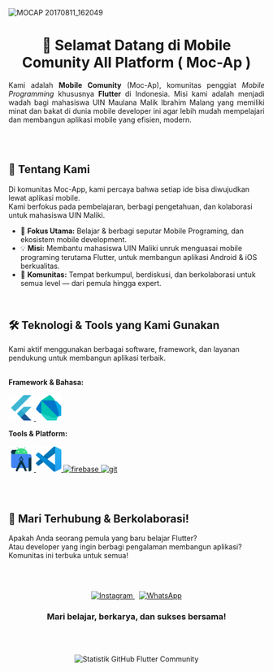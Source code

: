 
<p align="center">

![MOCAP 20170811_162049](https://github.com/user-attachments/assets/578f14af-de1f-4e43-893e-5f920068ef5c)


  
</p>




<h1 align="center">👋 Selamat Datang di Mobile Comunity All Platform ( Moc-Ap )</h1>

<p align="justify">
  Kami adalah <b>Mobile Comunity</b> (Moc-Ap), komunitas penggiat <i>Mobile Programming</i> khususnya <b>Flutter</b> di Indonesia.  
  Misi kami adalah menjadi wadah bagi mahasiswa UIN Maulana Malik Ibrahim Malang yang memiliki minat dan bakat di dunia mobile developer ini agar lebih mudah mempelajari dan membangun aplikasi mobile yang efisien, modern.
</p>

<br><br>

## 🚀 Tentang Kami

Di komunitas Moc-App, kami percaya bahwa setiap ide bisa diwujudkan lewat aplikasi mobile.  
Kami berfokus pada pembelajaran, berbagi pengetahuan, dan kolaborasi untuk mahasiswa UIN Maliki.

- 📱 **Fokus Utama:** Belajar & berbagi seputar Mobile Programing, dan ekosistem mobile development.
- 💡 **Misi:** Membantu mahasiswa UIN Maliki unruk menguasai mobile programing terutama Flutter, untuk membangun aplikasi Android & iOS berkualitas.
- 👥 **Komunitas:** Tempat berkumpul, berdiskusi, dan berkolaborasi untuk semua level — dari pemula hingga expert.

<br>

## 🛠️ Teknologi & Tools yang Kami Gunakan

Kami aktif menggunakan berbagai software, framework, dan layanan pendukung untuk membangun aplikasi terbaik.
<br><br>

<p align="left">
  <b>Framework & Bahasa:</b><br/><br/>
  <a href="https://flutter.dev/" target="_blank" rel="noreferrer">
    <img src="https://raw.githubusercontent.com/devicons/devicon/master/icons/flutter/flutter-original.svg" alt="flutter" width="50" height="50"/>
  </a>
  <a href="https://dart.dev/" target="_blank" rel="noreferrer">
    <img src="https://raw.githubusercontent.com/devicons/devicon/master/icons/dart/dart-original.svg" alt="dart" width="50" height="50"/>
  </a>
</p>

<p align="left">
  <b>Tools & Platform:</b><br/><br/>
  <a href="https://developer.android.com/studio" target="_blank" rel="noreferrer">
    <img src="https://raw.githubusercontent.com/devicons/devicon/master/icons/androidstudio/androidstudio-original.svg" alt="android studio" width="50" height="50"/>
  </a>
  <a href="https://code.visualstudio.com/" target="_blank" rel="noreferrer">
    <img src="https://raw.githubusercontent.com/devicons/devicon/master/icons/vscode/vscode-original.svg" alt="vscode" width="50" height="50"/>
  </a>
  <a href="https://firebase.google.com/" target="_blank" rel="noreferrer">
    <img src="https://www.vectorlogo.zone/logos/firebase/firebase-icon.svg" alt="firebase" width="50" height="50"/>
  </a>
  <a href="https://git-scm.com/" target="_blank" rel="noreferrer">
    <img src="https://www.vectorlogo.zone/logos/git-scm/git-scm-icon.svg" alt="git" width="50" height="50"/>
  </a>
</p>

<br>

<!-- ## ✨ Proyek & Kontribusi

Kami rutin membuat contoh proyek, tutorial, dan demo aplikasi menggunakan Flutter.  
Kontribusi dari komunitas sangat terbuka, baik berupa kode, dokumentasi, maupun berbagi pengalaman.

➡️ **Lihat showcase & update terbaru kami di [Instagram](https://www.instagram.com/mobilemocap/)**  
➡️ **Ikuti diskusi & belajar bersama di WhatsApp Group** -->

<br>

<!-- ## 👥 Anggota Komunitas

### 🔹 Versi Otomatis (Kontributor Repo)

Daftar otomatis avatar kontributor (update sesuai kontribusi di repo ini):

[![Contributors](https://contrib.rocks/image?repo=Mocap-UinMalang/mocap_app)](https://github.com/Mocap-UinMalang/mocap_app/graphs/contributors) -->



## 💬 Mari Terhubung & Berkolaborasi!

Apakah Anda seorang pemula yang baru belajar Flutter?  
Atau developer yang ingin berbagi pengalaman membangun aplikasi?  
Komunitas ini terbuka untuk semua!

<br>
<br>

<p align="center">
  <a href="https://www.instagram.com/mobilemocap/" target="_blank">
    <img src="https://img.shields.io/badge/Instagram-E4405F?style=for-the-badge&logo=instagram&logoColor=white" alt="Instagram">
  </a>
  &nbsp;
  <a href="https://wa.me/6289518690980" target="_blank">
    <img src="https://img.shields.io/badge/WhatsApp-25D366?style=for-the-badge&logo=whatsapp&logoColor=white" alt="WhatsApp">
  </a>
</p>

<h3 align="center">Mari belajar, berkarya, dan sukses bersama!</h3>


<br>
<br>


<p align="center">
  <img src="https://github-readme-stats.vercel.app/api?username=MOC-AP&show_icons=true&theme=tokyonight&include_all_commits=true&count_private=true" alt="Statistik GitHub Flutter Community"/>
</p>
